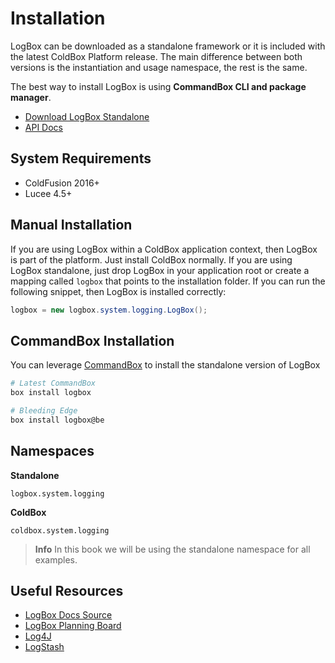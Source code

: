 # Installation

LogBox can be downloaded as a standalone framework or it is included with the latest ColdBox Platform release. The main difference between both versions is the instantiation and usage namespace, the rest is the same.

The best way to install LogBox is using **CommandBox CLI and package manager**.

* [Download LogBox Standalone](https://www.forgebox.io/view/logbox#versions)
* [API Docs](https://apidocs.ortussolutions.com/logbox/5.0.0/index.html)

## System Requirements

* ColdFusion 2016+
* Lucee 4.5+

## Manual Installation

If you are using LogBox within a ColdBox application context, then LogBox is part of the platform. Just install ColdBox normally. If you are using LogBox standalone, just drop LogBox in your application root or create a mapping called `logbox` that points to the installation folder. If you can run the following snippet, then LogBox is installed correctly:

```java
logbox = new logbox.system.logging.LogBox();
```

## CommandBox Installation

You can leverage [CommandBox](http://www.ortussolutions.com/products/commandbox) to install the standalone version of LogBox

```bash
# Latest CommandBox
box install logbox

# Bleeding Edge
box install logbox@be
```

## Namespaces

**Standalone**

`logbox.system.logging`

**ColdBox**

`coldbox.system.logging`

> **Info** In this book we will be using the standalone namespace for all examples.

## Useful Resources

* [LogBox Docs Source](https://github.com/coldbox/logbox-docs)
* [LogBox Planning Board](https://ortussolutions.atlassian.net/browse/LOGBOX)
* [Log4J](http://logging.apache.org/log4j/2.x/)
* [LogStash](http://logstash.net)
